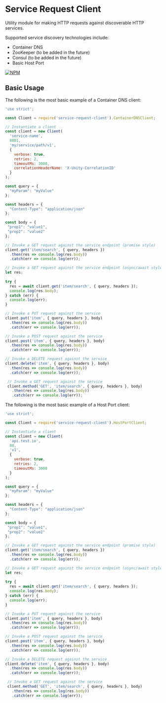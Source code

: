 # Service Request Client

Utility module for making HTTP requests against discoverable HTTP services.

Supported service discovery technologies include:

* Container DNS
* ZooKeeper (to be added in the future)
* Consul (to be added in the future)
* Basic Host Port


[![NPM](https://nodei.co/npm/service-request-client.png?downloads=true&downloadRank=true&stars=true)](https://nodei.co/npm/service-request-client/)


## Basic Usage

The following is the most basic example of a Container DNS client:

```javascript
'use strict';

const Client = require('service-request-client').ContainerDNSClient;

// Instantiate a client
const client = new Client(
  'service-name', 
  8001, 
  'my/service/path/v1', 
  { 
    verbose: true, 
    retries: 2,
    timeoutMs: 3000, 
    correlationHeaderName: 'X-Unity-CorrelationID'
  }
);

const query = {
  "myParam": "myValue"  
};

const headers = {
  "Content-Type": "application/json"  
};

const body = {
 "prop1": "value1",
 "prop2": "value2"  
};

// Invoke a GET request against the service endpoint (promise style)
client.get('item/search', { query, headers })
  .then(res => console.log(res.body))
  .catch(err => console.log(err));

// Invoke a GET request against the service endpoint (async/await style)
let res;
  
try {
  res = await client.get('item/search', { query, headers });
  console.log(res.body);
} catch (err) {
  console.log(err);
}

// Invoke a PUT request against the service
client.put('item', { query, headers }, body)
  .then(res => console.log(res.body))
  .catch(err => console.log(err));

// Invoke a POST request against the service
client.post('item', { query, headers }, body)
  .then(res => console.log(res.body))
  .catch(err => console.log(err));  

// Invoke a DELETE request against the service
client.delete('item', { query, headers }, body)
  .then(res => console.log(res.body))
  .catch(err => console.log(err));

 // Invoke a GET request against the service
 client.method('GET', 'item/search', { query, headers }, body)
   .then(res => console.log(res.body))
   .catch(err => console.log(err));  
```


The following is the most basic example of a Host Port client:


```javascript
'use strict';

const Client = require('service-request-client').HostPortClient;

// Instantiate a client
const client = new Client(
  'api.test.io', 
  80, 
  'v1', 
  { 
    verbose: true, 
    retries: 2,
    timeoutMs: 3000
  }
);

const query = {
  "myParam": "myValue"  
};

const headers = {
  "Content-Type": "application/json"  
};

const body = {
 "prop1": "value1",
 "prop2": "value2"  
};

// Invoke a GET request against the service endpoint (promise style)
client.get('item/search', { query, headers })
  .then(res => console.log(res.body))
  .catch(err => console.log(err));

// Invoke a GET request against the service endpoint (async/await style)
let res;
  
try {
  res = await client.get('item/search', { query, headers });
  console.log(res.body);
} catch (err) {
  console.log(err);
}

// Invoke a PUT request against the service
client.put('item', { query, headers }, body)
  .then(res => console.log(res.body))
  .catch(err => console.log(err));

// Invoke a POST request against the service
client.post('item', { query, headers }, body)
  .then(res => console.log(res.body))
  .catch(err => console.log(err));  

// Invoke a DELETE request against the service
client.delete('item', { query, headers }, body)
  .then(res => console.log(res.body))
  .catch(err => console.log(err));

 // Invoke a GET request against the service
 client.method('GET', 'item/search', { query, headers }, body)
   .then(res => console.log(res.body))
   .catch(err => console.log(err));  
````
